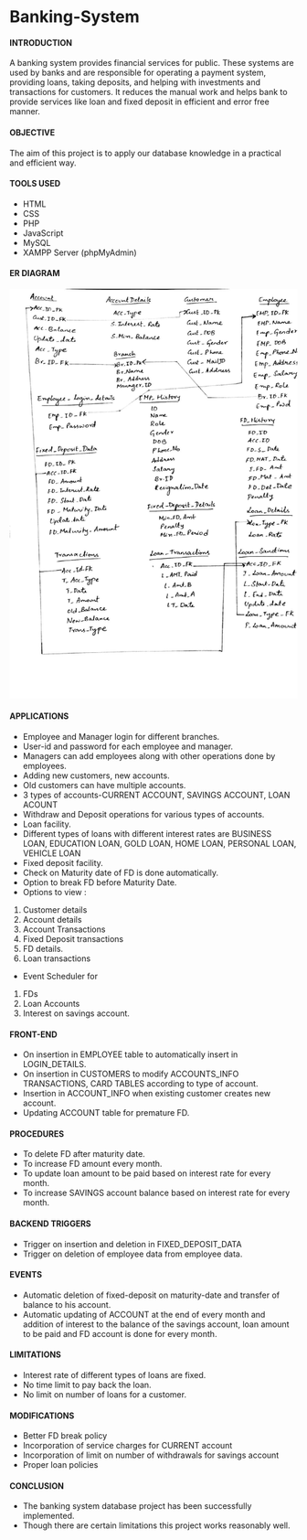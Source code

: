# Banking-System                                            
#### INTRODUCTION
A banking system provides financial services for public. These systems are used by banks and are responsible for operating a payment system, providing loans, taking deposits, and helping with investments and transactions for customers. It reduces the manual work and helps bank to provide services like loan and fixed deposit in efficient and error free manner.
      
#### OBJECTIVE
The aim of this project is to apply our database knowledge in a practical and efficient way. 

#### TOOLS USED
*	HTML
*	CSS
*	PHP
*	JavaScript
*	MySQL
*	XAMPP Server (phpMyAdmin)

#### ER DIAGRAM
![Image of Yaktocat](ER_Diagram.jpg)

#### APPLICATIONS
*	Employee and Manager login for different branches. 
*	User-id and password for each employee and manager. 
*	Managers can add employees along with other operations done by employees.
*	Adding new customers, new accounts.
*	Old customers can have multiple accounts.
*	3 types of accounts-CURRENT ACCOUNT, SAVINGS ACCOUNT, LOAN ACOUNT
*	Withdraw and Deposit operations for various types of accounts.
*	Loan facility. 
*	Different types of loans with different interest rates are BUSINESS LOAN, EDUCATION LOAN, GOLD LOAN, HOME LOAN, PERSONAL LOAN, VEHICLE LOAN
*	Fixed deposit facility. 
*	Check on Maturity date of FD is done automatically. 
*	Option to break FD before Maturity Date. 
*	Options to view : 
1.	Customer details
2.	Account details
3.	Account Transactions
4.	Fixed Deposit transactions
5.	FD details. 
6.	Loan transactions
*	Event Scheduler for
1.	FDs 
2.	Loan Accounts 
3.	Interest on savings account. 
 
 #### FRONT-END
*	On insertion in EMPLOYEE table to automatically insert in LOGIN_DETAILS.
*	On insertion in CUSTOMERS to modify ACCOUNTS_INFO TRANSACTIONS, CARD TABLES according to type of account.
*	Insertion in ACCOUNT_INFO when existing customer creates new account.
*	Updating ACCOUNT table for premature FD.
        
#### PROCEDURES
*	To delete FD after maturity date.
*	To increase FD amount every month.
*	To update loan amount to be paid based on interest rate for every month.
*	To increase SAVINGS account balance based on interest rate for every month.
                 
#### BACKEND TRIGGERS
*	Trigger on insertion and deletion in FIXED_DEPOSIT_DATA
*	Trigger on deletion of employee data from employee data.
                
#### EVENTS
*	Automatic deletion of fixed-deposit on maturity-date and transfer of balance to his account.
*	Automatic updating of ACCOUNT at the end of every month and addition of interest to the balance of the savings account, loan amount to be paid and FD account is done for every month. 

#### LIMITATIONS
*	Interest rate of different types of loans are fixed. 
*	No time limit to pay back the loan.
*	No limit on number of loans for a customer.

#### MODIFICATIONS
*	Better FD break policy
*	Incorporation of service charges for CURRENT account
*	Incorporation of limit on number of withdrawals for savings account
*	Proper loan policies
                
 #### CONCLUSION
*	The banking system database project has been successfully implemented.
*	Though there are certain limitations this project works reasonably well.
